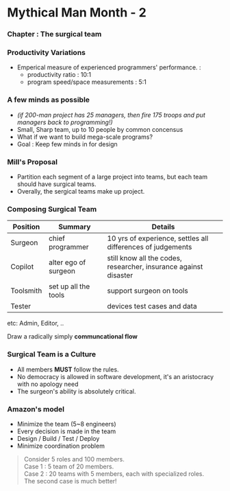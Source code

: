 # Mythical Man Month - 2

### Chapter : The surgical team

### Productivity Variations
- Emperical measure of experienced programmers' performance. :
  - productivity ratio : 10:1
  - program speed/space measurements : 5:1
  
### A few minds as possible
- *(if 200-man project has 25 managers, then fire 175 troops and put managers back to programming!)*
- Small, Sharp team, up to 10 people by common concensus
- What if we want to build mega-scale programs?
- Goal : Keep few minds in for design

### Mill's Proposal
- Partition each segment of a large project into teams, but each team should have surgical teams.
- Overally, the sergical teams make up project.

### Composing Surgical Team
| Position | Summary | Details|
|---|---|---|
| Surgeon | chief programmer | 10 yrs of experience, settles all differences of judgements |
| Copilot | alter ego of surgeon | still know all the codes, researcher, insurance against disaster|
| Toolsmith | set up all the tools | support surgeon on tools
| Tester | | devices test cases and data |
etc: Admin, Editor, ..

Draw a radically simply **communcational flow**

### Surgical Team is a Culture
- All members **MUST** follow the rules.
- No democracy is allowed in software development, it's an aristocracy with no apology need
- The surgeon's ability is absolutely critical.

### Amazon's model
- Minimize the team (5~8 engineers)
- Every decision is made in the team
- Design / Build / Test / Deploy
- Minimize coordination problem

> Consider 5 roles and 100 members.  
> Case 1 : 5 team of 20 members.  
> Case 2 : 20 teams with 5 members, each with specialized roles.  
> The second case is much better!

### 
